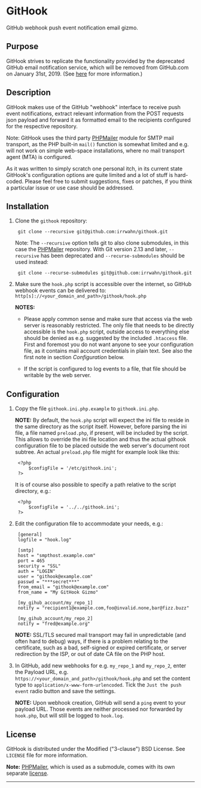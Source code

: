 # GitHook

GitHub webhook push event notification email gizmo.


## Purpose

GitHook strives to replicate the functionality provided by the deprecated
GitHub email notification service, which will be removed from GitHub.com
on January 31st, 2019.
(See [here](https://developer.github.com/changes/2018-04-25-github-services-deprecation/)
for more information.)


## Description

GitHook makes use of the GitHub "webhook" interface to receive push event
notifications, extract relevant information from the POST requests json
payload and forward it as formatted email to the recipients configured
for the respective repository.

Note: GitHook uses the third party [PHPMailer](https://github.com/PHPMailer/PHPMailer)
module for SMTP mail transport, as the PHP built-in `mail()` function is
somewhat limited and e.g. will not work on simple web-space installations,
where no mail transport agent (MTA) is configured.

As it was written to simply scratch one personal itch, in its current
state GitHook's configuration options are quite limited and a lot of
stuff is hard-coded. Please feel free to submit suggestions, fixes or
patches, if you think a particular issue or use case should be addressed.


## Installation

1. Clone the `githook` repository:

        git clone --recursive git@github.com:irrwahn/githook.git

   Note: The `--recursive` option tells git to also clone submodules,
   in this case the [PHPMailer](https://github.com/PHPMailer/PHPMailer)
   repository. With Git version 2.13 and later, `--recursive` has
   been deprecated and `--recurse-submodules` should be used instead:

        git clone --recurse-submodules git@github.com:irrwahn/githook.git


2. Make sure the `hook.php` script is accessible over the internet, so
   GitHub webhook events can be delivered to:
   `http[s]://<your_domain_and_path>/githook/hook.php`

   **NOTES:**

   * Please apply common sense and make sure that access via the web
   server is reasonably restricted. The only file that needs to be
   directly accessible is the `hook.php` script, outside access to
   everything else should be denied as e.g. suggested by the included
   `.htaccess` file. First and foremost you do not want anyone to see
   your configuration file, as it contains mail account credentials
   in plain text. See also the first note in section *Configuration*
   below.

   * If the script is configured to log events to a file, that file
   should be writable by the web server.


## Configuration

1. Copy the file `githook.ini.php.example` to `githook.ini.php`.

   **NOTE:** By default, the `hook.php` script will expect the ini file
   to reside in the same directory as the script itself. However, before
   parsing the ini file, a file named `preload.php`, if present, will be
   included by the script. This allows to override the ini file location
   and thus the actual githook configuration file to be placed outside
   the web server's document root subtree. An actual `preload.php` file
   might for example look like this:

        <?php
            $configFile = '/etc/githook.ini';
        ?>

   It is of course also possible to specify a path relative to the script
   directory, e.g.:

        <?php
            $configFile = '../../githook.ini';
        ?>

2. Edit the configuration file to accommodate your needs, e.g.:

        [general]
        logfile = "hook.log"

        [smtp]
        host = "smpthost.example.com"
        port = 465
        security = "SSL"
        auth = "LOGIN"
        user = "githook@example.com"
        passwd = "***secret***"
        from_email = "githook@example.com"
        from_name = "My GitHook Gizmo"

        [my_gihub_account/my_repo_1]
        notify = "recipient1@example.com,foo@invalid.none,bar@fizz.buzz"

        [my_gihub_account/my_repo_2]
        notify = "fred@example.org"

   **NOTE:** SSL/TLS secured mail transport may fail in unpredictable
   (and often hard to debug) ways, if there is a problem relating to the
   certificate, such as a bad, self-signed or expired certificate, or
   server redirection by the ISP, or out of date CA file on the PHP host.

3. In GitHub, add new webhooks for e.g. `my_repo_1` and `my_repo_2`,
   enter the Payload URL, e.g. `https://<your_domain_and_path>/githook/hook.php`
   and set the content type to `application/x-www-form-urlencoded`.
   Tick the `Just the push event` radio button and save the settings.

   **NOTE:** Upon webhook creation, GitHub will send a `ping` event to
   your payload URL. Those events are neither processed nor forwarded by
   `hook.php`, but will still be logged to `hook.log`.


## License

GitHook is distributed under the Modified ("3-clause") BSD License.
See `LICENSE` file for more information.

**Note:** [PHPMailer](https://github.com/PHPMailer/PHPMailer),
which is used as a submodule, comes with its own separate
[license](https://github.com/PHPMailer/PHPMailer/blob/master/LICENSE).

----------------------------------------------------------------------
